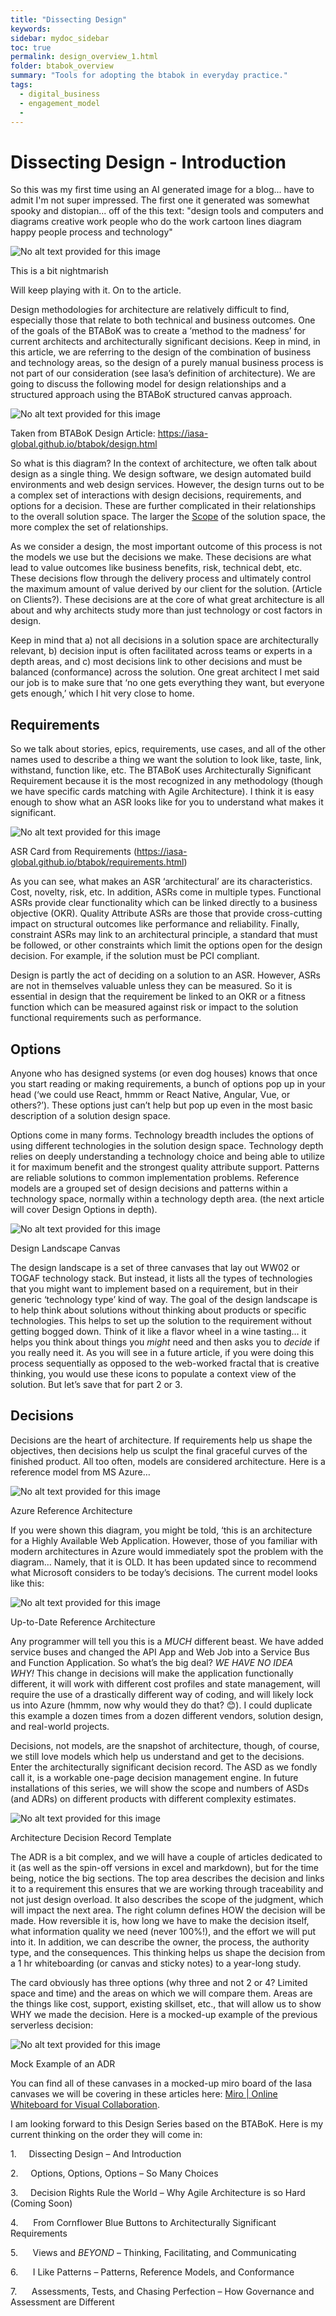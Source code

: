 ```yaml
---
title: "Dissecting Design"
keywords: 
sidebar: mydoc_sidebar
toc: true
permalink: design_overview_1.html
folder: btabok_overview
summary: "Tools for adopting the btabok in everyday practice."
tags: 
  - digital_business
  - engagement_model
  - 
---
```


# Dissecting Design - Introduction

So this was my first time using an AI generated image for a blog... have to admit I'm not super impressed. The first one it generated was somewhat spooky and distopian... off of the this text: "design tools and computers and diagrams creative work people who do the work cartoon lines diagram happy people process and technology"

![No alt text provided for this image](https://media.licdn.com/dms/image/D4D12AQFDrfal86c_Zw/article-inline_image-shrink_1500_2232/0/1670866960560?e=1685577600&v=beta&t=EIMck57vFMdyzHCS9G6BMf7TSyocYDFiW7XtrrSqYPo)

This is a bit nightmarish

Will keep playing with it. On to the article.

Design methodologies for architecture are relatively difficult to find, especially those that relate to both technical and business outcomes. One of the goals of the BTABoK was to create a ‘method to the madness’ for current architects and architecturally significant decisions. Keep in mind, in this article, we are referring to the design of the combination of business and technology areas, so the design of a purely manual business process is not part of our consideration (see Iasa’s definition of architecture). We are going to discuss the following model for design relationships and a structured approach using the BTABoK structured canvas approach.

![No alt text provided for this image](https://media.licdn.com/dms/image/D4D12AQEYjCZXpjMwVg/article-inline_image-shrink_1500_2232/0/1670866361653?e=1685577600&v=beta&t=cVdslYIc6PTCg_vKZ4J2fQRxM4n0eEdEgiJdG7_JGtc)

Taken from BTABoK Design Article: https://iasa-global.github.io/btabok/design.html

So what is this diagram? In the context of architecture, we often talk about design as a single thing. We design software, we design automated build environments and web design services. However, the design turns out to be a complex set of interactions with design decisions, requirements, and options for a decision. These are further complicated in their relationships to the overall solution space. The larger the [Scope](https://iasa-global.github.io/btabok/scope_context.html) of the solution space, the more complex the set of relationships.

As we consider a design, the most important outcome of this process is not the models we use but the decisions we make. These decisions are what lead to value outcomes like business benefits, risk, technical debt, etc. These decisions flow through the delivery process and ultimately control the maximum amount of value derived by our client for the solution. (Article on Clients?). These decisions are at the core of what great architecture is all about and why architects study more than just technology or cost factors in design.

Keep in mind that a) not all decisions in a solution space are architecturally relevant, b) decision input is often facilitated across teams or experts in a depth areas, and c) most decisions link to other decisions and must be balanced (conformance) across the solution. One great architect I met said our job is to make sure that ‘no one gets everything they want, but everyone gets enough,’ which I hit very close to home.

## Requirements

So we talk about stories, epics, requirements, use cases, and all of the other names used to describe a thing we want the solution to look like, taste, link, withstand, function like, etc. The BTABoK uses Architecturally Significant Requirement because it is the most recognized in any methodology (though we have specific cards matching with Agile Architecture). I think it is easy enough to show what an ASR looks like for you to understand what makes it significant.

![No alt text provided for this image](https://media.licdn.com/dms/image/D4D12AQHrF9y5gLbfCQ/article-inline_image-shrink_1500_2232/0/1670866339902?e=1685577600&v=beta&t=48-ivWo6AqXxDQdNG1_E7jb7rMC2cH-lDXbAfcuBOPU)

ASR Card from Requirements (https://iasa-global.github.io/btabok/requirements.html)

As you can see, what makes an ASR ‘architectural’ are its characteristics. Cost, novelty, risk, etc. In addition, ASRs come in multiple types. Functional ASRs provide clear functionality which can be linked directly to a business objective (OKR). Quality Attribute ASRs are those that provide cross-cutting impact on structural outcomes like performance and reliability. Finally, constraint ASRs may link to an architectural principle, a standard that must be followed, or other constraints which limit the options open for the design decision. For example, if the solution must be PCI compliant.

Design is partly the act of deciding on a solution to an ASR. However, ASRs are not in themselves valuable unless they can be measured. So it is essential in design that the requirement be linked to an OKR or a fitness function which can be measured against risk or impact to the solution functional requirements such as performance.

## Options

Anyone who has designed systems (or even dog houses) knows that once you start reading or making requirements, a bunch of options pop up in your head (‘we could use React, hmmm or React Native, Angular, Vue, or others?’). These options just can’t help but pop up even in the most basic description of a solution design space. 

Options come in many forms. Technology breadth includes the options of using different technologies in the solution design space. Technology depth relies on deeply understanding a technology choice and being able to utilize it for maximum benefit and the strongest quality attribute support. Patterns are reliable solutions to common implementation problems. Reference models are a grouped set of design decisions and patterns within a technology space, normally within a technology depth area. (the next article will cover Design Options in depth).

![No alt text provided for this image](https://media.licdn.com/dms/image/D4D12AQE17dzEtIq69Q/article-inline_image-shrink_1500_2232/0/1670866313882?e=1685577600&v=beta&t=HpfmticHW1p5Gz7ZaidGyCdV2PXQdWbh-SUr6FzMGNM)

Design Landscape Canvas

The design landscape is a set of three canvases that lay out WW02 or TOGAF technology stack. But instead, it lists all the types of technologies that you might want to implement based on a requirement, but in their generic ‘technology type’ kind of way. The goal of the design landscape is to help think about solutions without thinking about products or specific technologies. This helps to set up the solution to the requirement without getting bogged down. Think of it like a flavor wheel in a wine tasting… it helps you think about things you *might* need and then asks you to *decide* if you really need it. As you will see in a future article, if you were doing this process sequentially as opposed to the web-worked fractal that is creative thinking, you would use these icons to populate a context view of the solution. But let’s save that for part 2 or 3.

## Decisions

Decisions are the heart of architecture. If requirements help us shape the objectives, then decisions help us sculpt the final graceful curves of the finished product. All too often, models are considered architecture. Here is a reference model from MS Azure…

![No alt text provided for this image](https://media.licdn.com/dms/image/D4D12AQHcraHH4dDzHw/article-inline_image-shrink_1500_2232/0/1670866192843?e=1685577600&v=beta&t=-ngGDSu7aioAtuNXgoQR581Tl9CkjISzy9N_nBJnUrw)

Azure Reference Architecture

If you were shown this diagram, you might be told, ‘this is an architecture for a Highly Available Web Application. However, those of you familiar with modern architectures in Azure would immediately spot the problem with the diagram… Namely, that it is OLD. It has been updated since to recommend what Microsoft considers to be today’s decisions. The current model looks like this:

![No alt text provided for this image](https://media.licdn.com/dms/image/D4D12AQFbQd-xphreew/article-inline_image-shrink_1500_2232/0/1670866207719?e=1685577600&v=beta&t=Lbb9sCEXs8NzVwd5Noe3VLl2OmrSUQgyHInbVoT4X0Y)

Up-to-Date Reference Architecture

Any programmer will tell you this is a *MUCH* different beast. We have added service buses and changed the API App and Web Job into a Service Bus and Function Application. So what’s the big deal? *WE HAVE NO IDEA WHY!* This change in decisions will make the application functionally different, it will work with different cost profiles and state management, will require the use of a drastically different way of coding, and will likely lock us into Azure (hmmm, now why would they do that? 😊). I could duplicate this example a dozen times from a dozen different vendors, solution design, and real-world projects.

Decisions, not models, are the snapshot of architecture, though, of course, we still love models which help us understand and get to the decisions. Enter the architecturally significant decision record. The ASD as we fondly call it, is a workable one-page decision management engine. In future installations of this series, we will show the scope and numbers of ASDs (and ADRs) on different products with different complexity estimates.

![No alt text provided for this image](https://media.licdn.com/dms/image/D4D12AQGqjlyc-O8E8w/article-inline_image-shrink_1500_2232/0/1670866229653?e=1685577600&v=beta&t=u1_ZDgJDD-wcKPtzoF77-54KK9y_XTIsHcVSl2QfPWY)

Architecture Decision Record Template

The ADR is a bit complex, and we will have a couple of articles dedicated to it (as well as the spin-off versions in excel and markdown), but for the time being, notice the big sections. The top area describes the decision and links it to a requirement this ensures that we are working through traceability and not just design overload. It also describes the scope of the judgment, which will impact the next area. The right column defines HOW the decision will be made. How reversible it is, how long we have to make the decision itself, what information quality we need (never 100%!), and the effort we will put into it. In addition, we can describe the owner, the process, the authority type, and the consequences. This thinking helps us shape the decision from a 1 hr whiteboarding (or canvas and sticky notes) to a year-long study.

The card obviously has three options (why three and not 2 or 4? Limited space and time) and the areas on which we will compare them. Areas are the things like cost, support, existing skillset, etc., that will allow us to show WHY we made the decision. Here is a mocked-up example of the previous serverless decision:

![No alt text provided for this image](https://media.licdn.com/dms/image/D4D12AQFuvY21DQ-aEQ/article-inline_image-shrink_1500_2232/0/1670866257351?e=1685577600&v=beta&t=B6uU0uAPR8A31szhEX8TYrhSExwxgy33NtaZXAHdE1k)

Mock Example of an ADR

You can find all of these canvases in a mocked-up miro board of the Iasa canvases we will be covering in these articles here: [Miro | Online Whiteboard for Visual Collaboration](https://miro.com/app/board/uXjVORNRx4s=/?share_link_id=155880042988).

I am looking forward to this Design Series based on the BTABoK. Here is my current thinking on the order they will come in:

1.     Dissecting Design – And Introduction

2.     Options, Options, Options – So Many Choices

3.     Decision Rights Rule the World – Why Agile Architecture is so Hard (Coming Soon)

4.      From Cornflower Blue Buttons to Architecturally Significant Requirements

5.      Views and *BEYOND* – Thinking, Facilitating, and Communicating

6.      I Like Patterns – Patterns, Reference Models, and Conformance

7.      Assessments, Tests, and Chasing Perfection – How Governance and Assessment are Different
